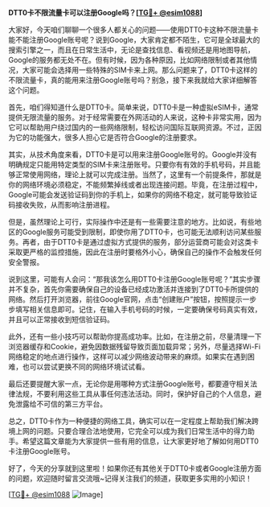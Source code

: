 **DTT0卡不限流量卡可以注册Google吗？[[TG💪+ @esim1088](https://t.me/s/esim1088)]**

大家好，今天咱们聊聊一个很多人都关心的问题——使用DTT0卡这种不限流量卡能不能注册Google账号呢？说到Google，大家肯定都不陌生，它可是全球最大的搜索引擎之一，而且在日常生活中，无论是查找信息、看视频还是用地图导航，Google的服务都无处不在。但有时候，因为各种原因，比如网络限制或者其他情况，大家可能会选择用一些特殊的SIM卡来上网。那么问题来了，DTT0卡这样的不限流量卡，真的能用来注册Google账号吗？别急，接下来我就给大家详细解答这个问题。

首先，咱们得知道什么是DTT0卡。简单来说，DTT0卡是一种虚拟eSIM卡，通常提供无限流量的服务。对于经常需要在外网活动的人来说，这种卡非常实用，因为它可以帮助用户绕过国内的一些网络限制，轻松访问国际互联网资源。不过，正因为它的功能强大，很多人担心它是否符合Google的注册要求。

其实，从技术角度来看，DTT0卡是可以用来注册Google账号的。Google并没有明确规定只能用特定类型的SIM卡来注册账号。只要你有有效的手机号码，并且能够正常使用网络，理论上就可以完成注册。当然了，这里有一个前提条件，那就是你的网络环境必须稳定，不能频繁掉线或者出现连接问题。毕竟，在注册过程中，Google可能会发送验证码到你的手机上，如果你的网络不稳定，就可能导致验证码接收失败，从而影响注册进程。

但是，虽然理论上可行，实际操作中还是有一些需要注意的地方。比如说，有些地区的Google服务可能受到限制，即使你用了DTT0卡，也可能无法顺利访问某些服务。再者，由于DTT0卡是通过虚拟方式提供的服务，部分运营商可能会对这类卡采取更严格的监控措施，因此在注册时要格外小心，确保自己的操作不会触发任何安全警报。

说到这里，可能有人会问：“那我该怎么用DTT0卡注册Google账号呢？”其实步骤并不复杂，首先你需要确保自己的设备已经成功激活并连接到了DTT0卡所提供的网络。然后打开浏览器，前往Google官网，点击“创建账户”按钮，按照提示一步步填写相关信息即可。记住，在输入手机号码的时候，一定要确保号码真实有效，并且可以正常接收到短信验证码。

此外，还有一些小技巧可以帮助你提高成功率。比如，在注册之前，尽量清理一下浏览器缓存和Cookie，避免因数据残留导致页面加载异常；另外，尽量选择Wi-Fi网络稳定的地点进行操作，这样可以减少网络波动带来的麻烦。如果实在遇到困难，也可以尝试更换不同的网络环境试试看。

最后还要提醒大家一点，无论你是用哪种方式注册Google账号，都要遵守相关法律法规，不要利用这些工具从事任何违法活动。同时，保护好自己的个人信息，避免泄露给不可信的第三方平台。

总之，DTT0卡作为一种便捷的网络工具，确实可以在一定程度上帮助我们解决跨境上网的问题。只要合理合法地使用，它完全可以成为我们日常生活中的得力助手。希望这篇文章能为大家提供一些有用的信息，让大家更好地了解如何用DTT0卡注册Google账号。

好了，今天的分享就到这里啦！如果你还有其他关于DTT0卡或者Google注册方面的问题，欢迎随时留言交流哦~记得关注我们的频道，获取更多实用的小知识！

[[TG💪+ @esim1088](https://t.me/s/esim1088) ![Image](https://i.postimg.cc/4NQfJmqS/Snipaste-2025-05-13-00-14-12.png)]